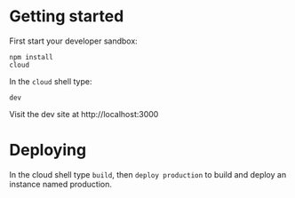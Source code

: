 # Getting started

First start your developer sandbox:

```
npm install
cloud
```

In the `cloud` shell type:

```
dev
```

Visit the dev site at http://localhost:3000

# Deploying

In the cloud shell type `build`, then `deploy production` to build and deploy an instance named production.

